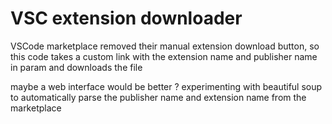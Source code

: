 # VSC extension downloader
VSCode marketplace removed their manual extension download button, so this code takes a custom link with the extension name and publisher name in param and downloads the file

maybe a web interface would be better ?
experimenting with beautiful soup to automatically parse the publisher name and extension name from the marketplace
